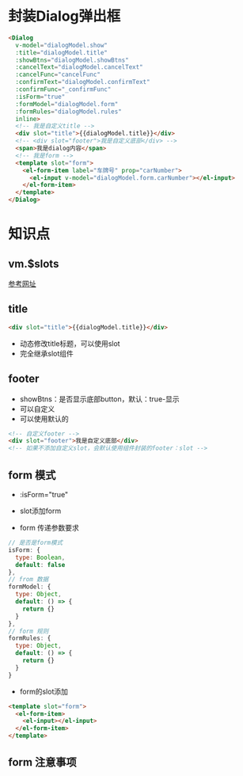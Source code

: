 # 封装Dialog弹出框

```html
<Dialog
  v-model="dialogModel.show"
  :title="dialogModel.title"
  :showBtns="dialogModel.showBtns"
  :cancelText="dialogModel.cancelText"
  :cancelFunc="cancelFunc"
  :confirmText="dialogModel.confirmText"
  :confirmFunc="_confirmFunc"
  :isForm="true"
  :formModel="dialogModel.form"
  :formRules="dialogModel.rules"
  inline>
  <!-- 我是自定义title -->
  <div slot="title">{{dialogModel.title}}</div>
  <!-- <div slot="footer">我是自定义底部</div> -->
  <span>我是dialog内容</span>
  <!-- 我是form -->
  <template slot="form">
    <el-form-item label="车牌号" prop="carNumber">
      <el-input v-model="dialogModel.form.carNumber"></el-input>
    </el-form-item>
  </template>
</Dialog>
```

# 知识点

## vm.$slots

[参考网址](https://cn.vuejs.org/v2/api/#vm-slots)

## title

```html
<div slot="title">{{dialogModel.title}}</div>
```

* 动态修改title标题，可以使用slot
* 完全继承slot组件

## footer

* showBtns：是否显示底部button，默认：true-显示
* 可以自定义
* 可以使用默认的

```html
<!-- 自定义footer -->
<div slot="footer">我是自定义底部</div>
<!-- 如果不添加自定义slot，会默认使用组件封装的footer：slot -->
```

## form 模式

* :isForm="true"
* slot添加form

* form 传递参数要求
```js
// 是否是form模式
isForm: {
  type: Boolean,
  default: false
},
// from 数据
formModel: {
  type: Object,
  default: () => {
    return {}
  }
},
// form 规则
formRules: {
  type: Object,
  default: () => {
    return {}
  }
}
```
* form的slot添加

```html
<template slot="form">
  <el-form-item>
    <el-input></el-input>
  </el-form-item>
</template>
```

## form 注意事项

